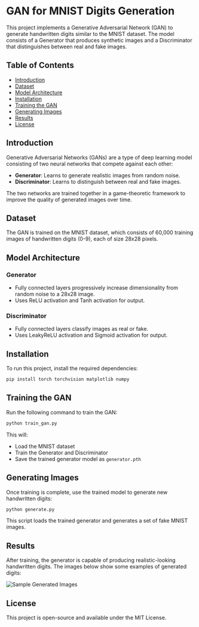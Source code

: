 # GAN for MNIST Digits Generation

This project implements a Generative Adversarial Network (GAN) to generate handwritten digits similar to the MNIST dataset. The model consists of a Generator that produces synthetic images and a Discriminator that distinguishes between real and fake images.

## Table of Contents
- [Introduction](#introduction)
- [Dataset](#dataset)
- [Model Architecture](#model-architecture)
- [Installation](#installation)
- [Training the GAN](#training-the-gan)
- [Generating Images](#generating-images)
- [Results](#results)
- [License](#license)

## Introduction
Generative Adversarial Networks (GANs) are a type of deep learning model consisting of two neural networks that compete against each other:
- **Generator**: Learns to generate realistic images from random noise.
- **Discriminator**: Learns to distinguish between real and fake images.

The two networks are trained together in a game-theoretic framework to improve the quality of generated images over time.

## Dataset
The GAN is trained on the MNIST dataset, which consists of 60,000 training images of handwritten digits (0-9), each of size 28x28 pixels.

## Model Architecture
### Generator
- Fully connected layers progressively increase dimensionality from random noise to a 28x28 image.
- Uses ReLU activation and Tanh activation for output.

### Discriminator
- Fully connected layers classify images as real or fake.
- Uses LeakyReLU activation and Sigmoid activation for output.

## Installation
To run this project, install the required dependencies:
```sh
pip install torch torchvision matplotlib numpy
```

## Training the GAN
Run the following command to train the GAN:
```sh
python train_gan.py
```
This will:
- Load the MNIST dataset
- Train the Generator and Discriminator
- Save the trained generator model as `generator.pth`

## Generating Images
Once training is complete, use the trained model to generate new handwritten digits:
```sh
python generate.py
```
This script loads the trained generator and generates a set of fake MNIST images.

## Results
After training, the generator is capable of producing realistic-looking handwritten digits. The images below show some examples of generated digits:

![Sample Generated Images](sample_images.png)

## License
This project is open-source and available under the MIT License.

